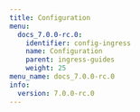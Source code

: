 ```yaml
---
title: Configuration
menu:
  docs_7.0.0-rc.0:
    identifier: config-ingress
    name: Configuration
    parent: ingress-guides
    weight: 25
menu_name: docs_7.0.0-rc.0
info:
  version: 7.0.0-rc.0
---
```


